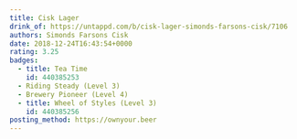 ```yaml
---
title: Cisk Lager
drink_of: https://untappd.com/b/cisk-lager-simonds-farsons-cisk/7106
authors: Simonds Farsons Cisk
date: 2018-12-24T16:43:54+0000
rating: 3.25
badges:
  - title: Tea Time
    id: 440385253
  - Riding Steady (Level 3)
  - Brewery Pioneer (Level 4)
  - title: Wheel of Styles (Level 3)
    id: 440385256
posting_method: https://ownyour.beer
---
```

